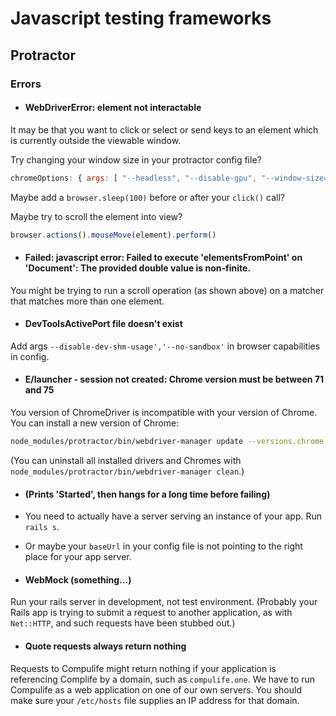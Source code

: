 # Javascript testing frameworks

## Protractor

### Errors

* #### WebDriverError: element not interactable

It may be that you want to click or select or send keys to an element which is currently outside the viewable window.

Try changing your window size in your protractor config file?

```javascript
chromeOptions: { args: [ "--headless", "--disable-gpu", "--window-size=1920,1080"] },
```

Maybe add a `browser.sleep(100)` before or after your `click()` call?

Maybe try to scroll the element into view?

```javascript
browser.actions().mouseMove(element).perform()
```
* #### Failed: javascript error: Failed to execute 'elementsFromPoint' on 'Document': The provided double value is non-finite.

You might be trying to run a scroll operation (as shown above) on a matcher that matches more than one element.

* #### DevToolsActivePort file doesn't exist

Add args `--disable-dev-shm-usage','--no-sandbox'` in browser capabilities in config.

* #### E/launcher - session not created: Chrome version must be between 71 and 75

You version of ChromeDriver is incompatible with your version of Chrome. You can install a new version of Chrome:

```bash
node_modules/protractor/bin/webdriver-manager update --versions.chrome 80.0.3987.106
```

(You can uninstall all installed drivers and Chromes with `node_modules/protractor/bin/webdriver-manager clean`.)

* #### (Prints 'Started', then hangs for a long time before failing)

* You need to actually have a server serving an instance of your app. Run `rails s`.
* Or maybe your `baseUrl` in your config file is not pointing to the right place for your app server.

* #### WebMock (something...)
Run your rails server in development, not test environment. (Probably your Rails app is trying to submit a request to another application, as with `Net::HTTP`, and such requests have been stubbed out.)

* #### Quote requests always return nothing
Requests to Compulife might return nothing if your application is referencing Complife by a domain, such as `compulife.one`. We have to run Compulife as a web application on one of our own servers. You should make sure your `/etc/hosts` file supplies an IP address for that domain.
